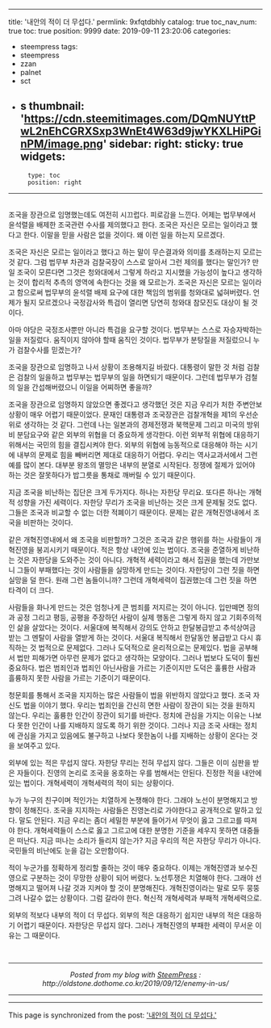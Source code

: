 
---
title: '내안의 적이 더 무섭다.'
permlink: 9xfqtdbhly
catalog: true
toc_nav_num: true
toc: true
position: 9999
date: 2019-09-11 23:20:06
categories:
- steempress
tags:
- steempress
- zzan
- palnet
- sct
- s
thumbnail: 'https://cdn.steemitimages.com/DQmNUYttPwL2nEhCGRXSxp3WnEt4W63d9jwYKXLHiPGinPM/image.png'
sidebar:
    right:
        sticky: true
widgets:
    -
        type: toc
        position: right
---


<p><br>조국을 장관으로 임명했는데도 여전히 시끄럽다. 피로감을 느낀다. 어제는 법무부에서 윤석렬을 배제한 조국관련 수사를 제의했다고 한다. 조국은 자신은 모르는 일이라고 했다고 한다. 이말을 믿을 사람은 없을 것이다. 왜 이런 일을 하는지 모르겠다.</p>
<p>조국은 자신은 모르는 일이라고 했다고 하는 말이 무슨결과와 의미를 초래하는지 모르는 것 같다. 그럼 법무부 차관과 검찰국장이 스스로 알아서 그런 제의를 했다는 말인가? 만일 조국이 모른다면 그것은 청와대에서 그렇게 하라고 지시했을 가능성이 높다고 생각하는 것이 합리적 추측의 영역에 속한다는 것을 왜 모르는가. 조국은 자신은 모르는 일이라고 함으로써 법무부의 윤석렬 배제 요구에 대한 책임의 범위를 청와대로 넓혀버렸다. 언제가 될지 모르겠으나 국정감사와 특검이 열리면 당연히 청와대 참모진도 대상이 될 것이다. </p>
<p>아마 야당은 국정조사뿐만 아니라 특검을 요구할 것이다. 법무부는 스스로 자승자박하는 일을 저질렀다. 움직이지 않아야 할때 움직인 것이다. 법무부가 분탕질을 저질렀으니 누가 검찰수사를 믿겠는가? </p>
<p>조국을 장관으로 임명하고 나서 상황이 조용해지길 바랐다. 대통령이 말한 것 처럼 검찰은 검찰의 일을하고 법무부는 법무부의 일을 하면되기 때문이다. 그런데 법무부가 검철의 일을 간섭해버렸으니 이일을 어찌하면 좋을까? </p>
<p>조국을 장관으로 임명하지 않았으면 좋겠다고 생각했던 것은 지금 우리가 처한 주변안보 상황이 매우 어렵기 때문이었다. 문재인 대통령과 조국장관은 검찰개혁을 제1의 우선순위로 생각하는 것 같다. 그런데 나는 일본과의 경제전쟁과 북핵문제 그리고 미국의 방위비 분담요구와 같은 외부의 위협을 더 중요하게 생각한다. 이런 외부적 위협에 대응하기 위해서는 국민의 힘을 결집시켜야 한다. 외부의 위협에 능동적으로 대응해야 하는 시기에 내부의 문제로 힘을 빼버리면 제대로 대응하기 어렵다. 우리는 역사교과서에서 그런 예를 많이 본다. 대부분 왕조의 멸망은 내부의 분열로 시작된다. 정쟁에 절제가 있어야 하는 것은 잘못하다가 밥그릇을 통채로 깨버릴 수 있기 때문이다.</p>
<p>지금 조국을 비난하는 집단은 크게 두가지다. 하나는 자한당 무리요. 또다른 하나는 개혁적 성향을 가진 세력이다. 자한당 무리가 조국을 비난하는 것은 크게 문제될 것도 없다. 그들은 조국과 비교할 수 없는 더한 적폐이기 때문이다. 문제는 같은 개혁진영내에서 조국을 비판하는 것이다. </p>
<p>같은 개혁진영내에서 왜 조국을 비판할까? 그것은 조국과 같은 행위를 하는 사람들이 개혁진영을 붕괴시키기 때문이다. 적은 항상 내안에 있는 법이다. 조국을 준열하게 비난하는 것은 자한당을 도와주는 것이 아니다. 개혁적 세력이라고 해서 집권을 했는데 가만보니 그들이 부패했다는 것이 사람들을 실망하게 만드는 것이다. 자한당이 그런 짓을 하면 실망을 덜 한다. 원래 그런 놈들이니까? 그런데 개혁세력이 집권했는데 그런 짓을 하면 타격이 더 크다. </p>
<p>사람들을 화나게 만드는 것은 엄청나게 큰 범죄를 저지르는 것이 아니다. 입만떼면 정의과 공정 그리고 평등, 공평을 주장하던 사람이 실제 행동은 그렇게 하지 않고 기회주의적인 삶을 살았다는 것이다. 서울대에 복직해서 강의도 안하고 한달봉급받고 추석상여금 받는 그 멘탈이 사람을 열받게 하는 것이다. 서울대 복직해서 한달동안 봉급받고 다시 휴직하는 것 법적으로 문제없다. 그러나 도덕적으로 윤리적으로는 문제있다. 법을 공부해서 법만 피해가면 아무런 문제가 없다고 생각하는 모양이다. 그러나 법보다 도덕이 훨씬 중요하다. 법은 범죄인과 법죄인 아닌사람을 가르는 기준이지만 도덕은 훌륭한 사람과 흘륭하지 못한 사람을 가르는 기준이기 때문이다. </p>
<p>청문회를 통해서 조국을 지지하는 많은 사람들이 법을 위반하지 않았다고 했다. 조국 자신도 법을 이야기 했다. 우리는 법죄인을 간신히 면한 사람이 장관이 되는 것을 원하지 않는다. 우리는 훌륭한 인간이 장관이 되기를 바란다. 정치에 관심을 가지는 이유는 나보다 못한 인간이 나를 지배하지 않도록 하기 위한 것이다. 그러나 지금 조국 사태는 정치에 관심을 가지고 있음에도 불구하고 나보다 못한놈이 나를 지배하는 상황이 온다는 것을 보여주고 있다.  </p>
<p>외부에 있는 적은 무섭지 않다. 자한당 무리는 전혀 무섭지 않다. 그들은 이미 심판을 받은 자들이다. 진영의 논리로 조국을 옹호하는 우를 범해서는 안된다. 진정한 적을 내안에 있는 법이다. 개혁세력이 개혁세력의 적이 되는 상황이다. </p>
<p>누가 누구의 친구이며 적인가는 치열하게 논쟁해야 한다. 그래야 노선이 분명해지고 방향이 정해진다. 조국을 지지하는 사람들은 진영논리로 가야한다고 공개적으로 말하고 있다. 말도 안된다. 지금 우리는 좀더 세밀한 부분에 들어가서 무엇이 옳고 그르고를 따져야 한다. 개혁세력들이 스스로 옳고 그르고에 대한 분명한 기준을 세우지 못하면 대중들은 떠난다. 지금 떠나는 소리가 들리지 않는가? 지금 우리의 적은 자한당 무리가 아니다. 국민들의 비난에도 눈을 감는 오만함이다.</p>
<p>적이 누군가를 정확하게 정리할 줄하는 것이 매우 중요하다. 이제는 개혁진영과 보수진영으로 구분하는 것이 무망한 상황이 되어 버렸다. 노선투쟁은 치열해야 한다. 그래야 선명해지고 떨어져 나갈 것과 지켜야 할 것이 분명해진다. 개혁진영이라는 말로 모두 뭉뚱그려 나갈수 없는 상황이다. 그럼 갈라야 한다. 혁신적 개혁세력과 부패적 개혁세력으로.  </p>
<p>외부의 적보다 내부의 적이 더 무섭다. 외부의 적은 대응하기 쉽지만 내부의 적은 대응하기 어렵기 때문이다. 자한당은 무섭지 않다. 그러나 개혁진영의 부패한 세력이 무서운 이유는 그 때문이다. <br></p>
 <br /><center><hr/><em>Posted from my blog with <a href='https://wordpress.org/plugins/steempress/'>SteemPress</a> : http://oldstone.dothome.co.kr/2019/09/12/enemy-in-us/ </em><hr/></center>

- - -

This page is synchronized from the post: ['내안의 적이 더 무섭다.'](https://steemit.com/@oldstone/9xfqtdbhly)
